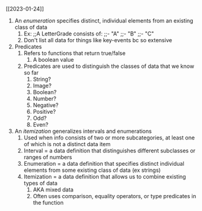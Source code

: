[[2023-01-24]]

1. An *enumeration* specifies distinct, individual elements from an existing class of data 
	1. Ex: ;;A LetterGrade consists of:
			;;- "A"
			;;- "B"
			;;- "C"
	1. Don't list all data for things like key-events bc so extensive
2. Predicates
	1. Refers to functions that return true/false
		1. A boolean value
	2. Predicates are used to distinguish the classes of data that we know so far
		1. String?
		2. Image?
		3. Boolean?
		4. Number?
		5. Negative?
		6. Positive?
		7. Odd?
		8. Even?
3.  An *itemization* generalizes intervals and enumerations
	1. Used when info consists of two or more subcategories, at least one of which is not a distinct data item
	2. Interval = a data definition that distinguishes different subclasses or ranges of numbers
	3. Enumeration = a data definition that specifies distinct individual elements from some existing class of data (ex strings)
	4. Itemization = a data definition that allows us to combine existing types of data
		1. AKA mixed data
		2. Often uses comparison, equality operators, or type predicates in the function